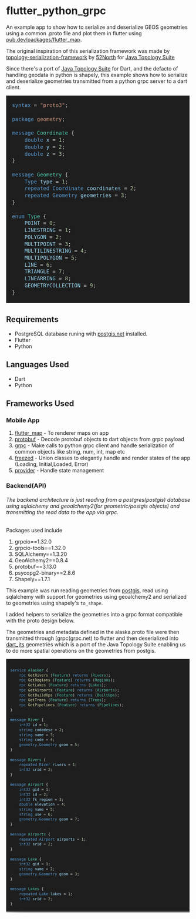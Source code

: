 # flutter_python_grpc
An example app to show how to serialize and deserialize GEOS geometries using a common .proto file and plot them in flutter using [pub.dev/packages/flutter_map](flutter_map). 

The original inspiration of this serialization framework was made by [topology-serialization-framework](https://github.com/52North/topology-serialization-framework.git) by [52North](https://github.com/52North) for [Java Topology Suite](https://github.com/locationtech/jts.git)

Since there's a port of [Java Topology Suite](https://github.com/locationtech/jts.git) for Dart, and the defacto of handling geodata in python is shapely, this example shows how to serialize and deserialize geometries transmitted from a python grpc server to a dart client. 


<img src="images/geometry_proto.png" alt="GeoProtobuf proto spec" width="500"/>

## Requirements
* PostgreSQL database runing with [postgis.net](postgis) installed.
* Flutter
* Python

## Languages Used
* Dart
* Python

## Frameworks Used
### Mobile App
1. [flutter_map](https://pub.dev/packages/flutter_map) - To renderer maps on app
2. [protobuf](https://pub.dev/packages/protobuf) - Decode protobuf objects to dart objects from grpc payload
3. [grpc](https://pub.dev/packages/grpc) - Make calls to python grpc client and handle serialization of common objects like string, num, int, map etc
4. [freezed](https://pub.dev/packages/freezed) - Union classes to elegantly handle and render states of the app (Loading, Initial,Loaded, Error)
5. [provider](https://pub.dev/packages/provider) - Handle state management

### Backend(API)
###### The backend architecture is just reading from a postgres(postgis) database using sqlalchemy and geoalchemy2(for geometric/postgis objects) and transmitting the read data to the app via grpc.
Packages used include
1. grpcio==1.32.0
2. grpcio-tools==1.32.0
3. SQLAlchemy==1.3.20
4. GeoAlchemy2==0.8.4
5. protobuf==3.13.0
6. psycopg2-binary==2.8.6
7. Shapely==1.7.1

This example was run reading geometries from [postgis](postgis.net), read using sqlalchemy with support for geometries using geoalchemy2 and serialized to geometries using shapely's `to_shape`. 

I added helpers to serialize the geometries into a grpc format compatible with the proto design below. 

The geometries and metadata defined in the alaska.proto file were then transmitted through [grpc(grpc.net) to flutter and
then deserialized into [dart_jts](pub.dev/packages/dart_jts) geometries which is a port of the Java Topology Suite enabling us to do more spatial operations on the geometries from postgis. 

<img src="images/alaska_proto.png" alt="Alaska Service Spec" width="500"/>


